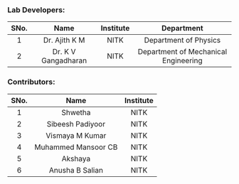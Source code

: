 <!-- Remove all lines above this line before making changes to the file -->

### Lab Developers:

| SNo. |      Name       | Institute |                    Department                     |
| :--: | :-------------: | :-------: | :-----------------------------------------------: |
|  1   | Dr. Ajith K M       |   NITK  | Department of Physics |
|  2   | Dr. K V Gangadharan |   NITK  | Department of Mechanical Engineering |

### Contributors:

| SNo. |  Name   | Institute |
| :--: | :-----: | :-------: |
|  1   | Shwetha |   NITK    |
|  2   | Sibeesh Padiyoor      |   NITK    |
|  3   | Vismaya M Kumar     |   NITK    |
|  4   | Muhammed Mansoor CB   |   NITK    |
|  5   | Akshaya               |   NITK    |
|  6   | Anusha B Salian       |   NITK    |
